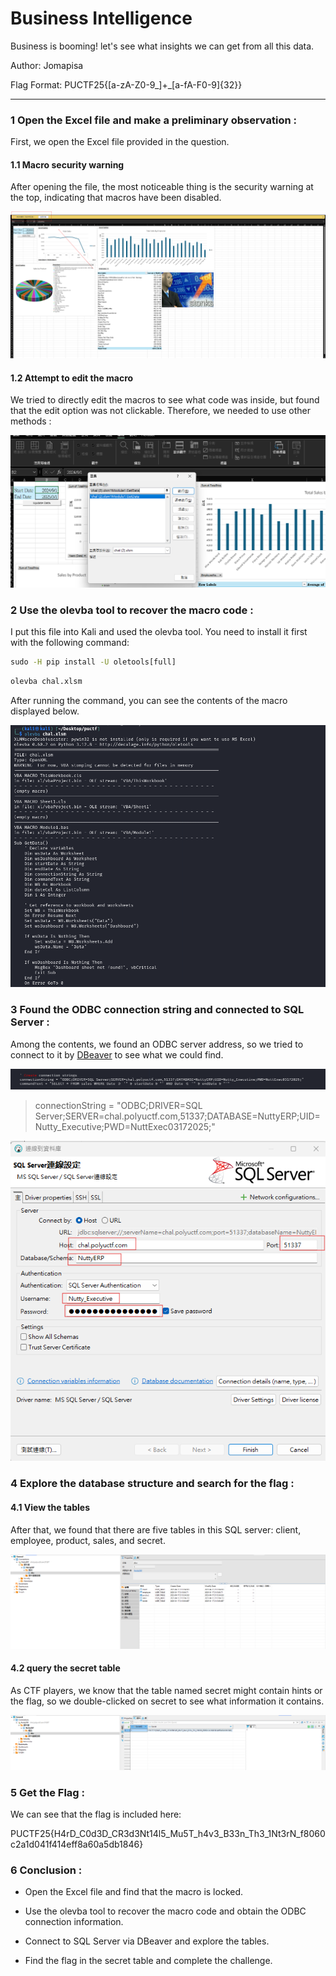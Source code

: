 # Business Intelligence

Business is booming! let's see what insights we can get from all this data.

Author: Jomapisa

Flag Format: PUCTF25{[a-zA-Z0-9_]+_[a-fA-F0-9]{32}}

---

### 1 Open the Excel file and make a preliminary observation :

First, we open the Excel file provided in the question.

#### 1.1 Macro security warning

After opening the file, the most noticeable thing is the security warning at the top, indicating that macros have been disabled.

![image](assets/image-20250425114205-2r6u3ny.png)

#### 1.2 Attempt to edit the macro

We tried to directly edit the macros to see what code was inside, but found that the edit option was not clickable. Therefore, we needed to use other methods :

![image](assets/image-20250425114316-rsmoo1v.png)

### 2 Use the olevba tool to recover the macro code :

I put this file into Kali and used the olevba tool. You need to install it first with the following command:

```cmd
sudo -H pip install -U oletools[full]
```

```cmd
olevba chal.xlsm
```

After running the command, you can see the contents of the macro displayed below.

![image](assets/image-20250425114703-cfigq50.png)

### 3 Found the ODBC connection string and connected to SQL Server :

Among the contents, we found an ODBC server address, so we tried to connect to it by [DBeaver](https://dbeaver.io/) to see what we could find.

![image](assets/image-20250425114801-ucr9gj4.png)

> connectionString = "ODBC;DRIVER=SQL Server;SERVER=chal.polyuctf.com,51337;DATABASE=NuttyERP;UID=Nutty_Executive;PWD=NuttExec03172025;"

![image](assets/image-20250425115347-a1dyrm6.png)

### 4 Explore the database structure and search for the flag :

#### 4.1 View the tables

After that, we found that there are five tables in this SQL server: client, employee, product, sales, and secret.

![image](assets/image-20250425115419-wnkewnn.png)

#### 4.2 query the secret table

As CTF players, we know that the table named secret might contain hints or the flag, so we double-clicked on secret to see what information it contains.

![image](assets/image-20250425115615-i3u2x4x.png)

### 5 Get the Flag :

We can see that the flag is included here:

PUCTF25{H4rD_C0d3D_CR3d3Nt14l5_Mu5T_h4v3_B33n_Th3_1Nt3rN_f8060c2a1d041f414eff8a60a5db1846}

### 6 Conclusion :

* Open the Excel file and find that the macro is locked.

* Use the olevba tool to recover the macro code and obtain the ODBC connection information.

* Connect to SQL Server via DBeaver and explore the tables.

* Find the flag in the secret table and complete the challenge.
